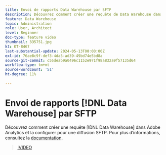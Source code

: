 ```yaml
---
title: Envoi de rapports Data Warehouse par SFTP
description: Découvrez comment créer une requête de Data Warehouse dans Adobe Analytics et la configurer pour une diffusion SFTP.
feature: Data Warehouse
topic: Administration
role: User, Architect
level: Beginner
doc-type: feature video
thumbnail: 335751.jpg
kt: KT-8467
last-substantial-update: 2024-05-13T00:00:00Z
exl-id: 76ae8c9f-def3-4da5-ad39-49bd74e5bd8a
source-git-commit: c56deab9a0496c1152e971f98a832a9f57135d64
workflow-type: tm+mt
source-wordcount: '51'
ht-degree: 11%

---
```


# Envoi de rapports [!DNL Data Warehouse] par SFTP

Découvrez comment créer une requête [!DNL Data Warehouse] dans Adobe Analytics et la configurer pour une diffusion SFTP. Pour plus d’informations, consultez la [documentation](https://experienceleague.adobe.com/en/docs/analytics/export/ftp-and-sftp/secure-file-transfer-protocol/ftp-sftp-dw).

>[!VIDEO](https://video.tv.adobe.com/v/335751/?quality=12&learn=on)

